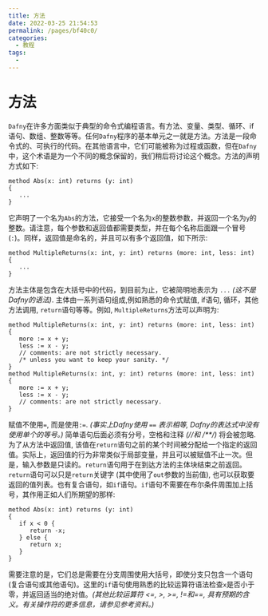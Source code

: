 ```yaml
---
title: 方法
date: 2022-03-25 21:54:53
permalink: /pages/bf40c0/
categories:
  - 教程
tags:
  - 
---
```

# 方法

`Dafny`在许多方面类似于典型的命令式编程语言。有方法、变量、类型、循环、if语句、数组、整数等等。任何`Dafny`程序的基本单元之一就是方法。方法是一段命令式的、可执行的代码。在其他语言中，它们可能被称为过程或函数，但在`Dafny`中，<Badge text="函数" vertical="middle"/>这个术语是为一个不同的概念保留的，我们稍后将讨论这个概念。方法的声明方式如下:

```dafny
method Abs(x: int) returns (y: int)
{
   ...
}
```

它声明了一个名为`Abs`的方法，它接受一个名为`x`的整数参数，并返回一个名为`y`的整数。请注意，每个参数和返回值都需要类型，并在每个名称后面跟一个冒号(`:`)。同样，返回值是命名的，并且可以有多个返回值，如下所示:

```dafny
method MultipleReturns(x: int, y: int) returns (more: int, less: int)
{
   ...
}
```

方法主体是包含在大括号中的代码，到目前为止，它被简明地表示为 `...` *(这不是Dafny的语法)*. 主体由一系列语句组成,例如熟悉的命令式赋值, if语句, 循环，其他方法调用, `return`语句等等。例如, `MultipleReturns`方法可以声明为:

```dafny
method MultipleReturns(x: int, y: int) returns (more: int, less: int)
{
   more := x + y;
   less := x - y;
   // comments: are not strictly necessary.
   /* unless you want to keep your sanity. */
}
method MultipleReturns(x: int, y: int) returns (more: int, less: int)
{
   more := x + y;
   less := x - y;
   // comments: are not strictly necessary.
}
```

赋值不使用`=`, 而是使用`:=`. *(事实上Dafny使用 `==` 表示相等, Dafny的表达式中没有使用单个的等号。)* 简单语句后面必须有分号，空格和注释 *(//和 /**/)* 将会被忽略. 为了从方法中返回值, 该值在`return`语句之前的某个时间被分配给一个指定的返回值。实际上，返回值的行为非常类似于局部变量，并且可以被赋值不止一次。但是，输入参数是只读的。`return`语句用于在到达方法的主体块结束之前返回。`return`语句可以只是`return`关键字 (其中使用了`out`参数的当前值), 也可以获取要返回的值列表。也有复合语句，如`if`语句。`if`语句不需要在布尔条件周围加上括号，其作用正如人们所期望的那样:

```dafny
method Abs(x: int) returns (y: int)
{
   if x < 0 {
      return -x;
   } else {
      return x;
   }
}
```

需要注意的是，它们总是需要在分支周围使用大括号，即使分支只包含一个语句(复合语句或其他语句)。这里的`if`语句使用熟悉的比较运算符语法检查`x`是否小于零，并返回适当的绝对值。*(其他比较运算符 <=, >, >=, !=和==, 具有预期的含义。有关操作符的更多信息，请参见参考资料。)*